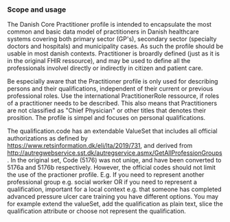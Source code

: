 ### Scope and usage
The Danish Core Practitioner profile is intended to encapsulate the most common and basic data model of practitioners in Danish healthcare systems covering both primary sector (GP's), secondary sector (specialty doctors and hospitals) and municipality cases. As such the profile should be usable in most danish contexts. Practitioner is broardly defined (just as it is in the original FHIR ressource), and may be used to define all the professionals involvel directly or indirectly in citizen and patient care.

Be especially aware that the Practitioner profile is only used for describing persons and their qualifications, independent of their current or previous professional roles. Use the international PractitionerRole ressource, if roles of a practitioner needs to be described. This also means that Practitioners are not classified as "Chief Physician" or other titles that denotes their prosition. The profile is simpel and focuses on personal qualifications.

The qualification.code has an extendable ValueSet that includes all official authorizations as defined by https://www.retsinformation.dk/eli/lta/2019/731, and derived from http://autregwebservice.sst.dk/autregservice.asmx/GetAllProfessionGroups. In the original set, Code (5176) was not uniqe, and have been converted to 5176a and 5176b respectively. However, the official codes should not limit the use of the practioner profile.
E.g. If you need to represent another professional group e.g. social worker OR if you need to represent a qualification, important for a local context e.g. that someone has completed advanced pressure ulcer care training you have different options. You may for example extend the valueSet, add the qualification as plain text, slice the qualification attribute or choose not represent the qualification.